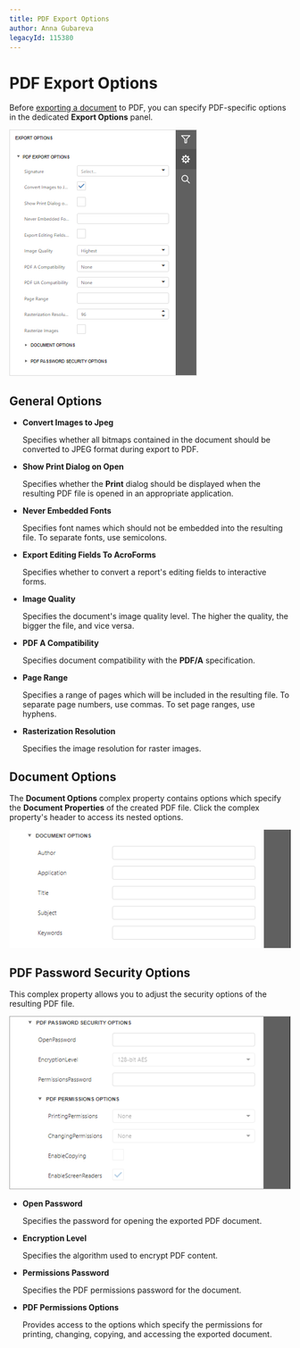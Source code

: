 ```yaml
---
title: PDF Export Options
author: Anna Gubareva
legacyId: 115380
---
```

# PDF Export Options
Before [exporting a document](export-a-document.md) to PDF, you can specify PDF-specific options in the dedicated **Export Options** panel.

![EUD_HTML5DV_PdfExportOptions](../../../images/img121802.png)

## General Options
* **Convert Images to Jpeg**
	
	Specifies whether all bitmaps contained in the document should be converted to JPEG format during export to PDF.
* **Show Print Dialog on Open**
	
	Specifies whether the **Print** dialog should be displayed when the resulting PDF file is opened in an appropriate application.
* **Never Embedded Fonts**
	
	Specifies font names which should not be embedded into the resulting file. To separate fonts, use semicolons.
* **Export Editing Fields To AcroForms**
	
	Specifies whether to convert a report's editing fields to interactive forms.

* **Image Quality**
	
	Specifies the document's image quality level. The higher the quality, the bigger the file, and vice versa.
* **PDF A Compatibility**
	
	Specifies document compatibility with the **PDF/A** specification.
* **Page Range**
	
	Specifies a range of pages which will be included in the resulting file. To separate page numbers, use commas. To set page ranges, use hyphens.
* **Rasterization Resolution**
	
	Specifies the image resolution for raster images.

## Document Options
The **Document Options** complex property contains options which specify the **Document Properties** of the created PDF file. Click the complex property's header to access its nested options.

![EUD_HTML5DV_PdfDocumentOptions](../../../images/img121803.png)

## PDF Password Security Options
This complex property allows you to adjust the security options of the resulting PDF file.

![EUD_HTML5DV_PdfSecurityOptions](../../../images/img121804.png)
* **Open Password**
	
	Specifies the password for opening the exported PDF document.
* **Encryption Level**
	
	Specifies the algorithm used to encrypt PDF content.
* **Permissions Password**
	
	Specifies the PDF permissions password for the document.
* **PDF Permissions Options**
	
	Provides access to the options which specify the permissions for printing, changing, copying, and accessing the exported document.